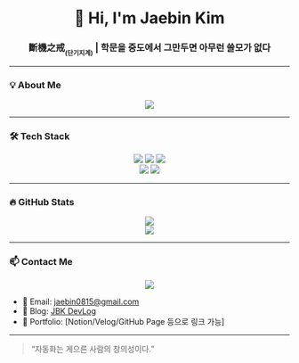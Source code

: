 <h1 align="center">👋 Hi, I'm Jaebin Kim</h1>
<h3 align="center">斷機之戒<sub><sub>(단기지계)</sub></sub> | 학문을 중도에서 그만두면 아무런 쓸모가 없다</h3>

---

### 💡 **About Me**

<p align="center">
  <a href="https://jaebinary.github.io/about"><img src="https://img.shields.io/badge/GitHubPages-222222?style=for-the-badge&logo=github&logoColor=white"/></a>
</p>

---

### 🛠 **Tech Stack**

<p align="center">
  <img src="https://img.shields.io/badge/Python-3776AB?style=for-the-badge&logo=python&logoColor=white"/>
  <img src="https://img.shields.io/badge/Selenium-43B02A?style=for-the-badge&logo=selenium&logoColor=white"/>
  <img src="https://img.shields.io/badge/OpenCV-5C3EE8?style=for-the-badge&logo=opencv&logoColor=white"/>
  <br>
  <img src="https://img.shields.io/badge/C-A8B9CC?style=for-the-badge&logo=c&logoColor=white"/>
  <img src="https://img.shields.io/badge/Arduino-00979D?style=for-the-badge&logo=arduino&logoColor=white"/>
</p>

<!-- https://simpleicons.org -->
<!-- https://img.shields.io/badge/[이름]-[배경색]?style=for-the-badge&logo=[슬러그]&logoColor=[글씨색] -->

---

### 🔥 **GitHub Stats**

<p align="center">
  <img src="https://github-readme-stats.vercel.app/api?username=JaeBinary-github-id&show_icons=true&theme=tokyonight"/>
  <br>
  <img src="https://github-readme-streak-stats.herokuapp.com?user=JaeBinary-github-id&theme=tokyonight"/>
</p>

---

### 📫 **Contact Me**

<p align="center">
  <a href="https://haileelog.github.io/"><img src="https://img.shields.io/badge/Gmail-#EA4335?style=for-the-badge&logo=gmail&logoColor=white"/></a>
</p>

- 📧 Email: jaebin0815@gmail.com
- 📝 Blog: [JBK DevLog](https://jbk-blog.com)
- 💼 Portfolio: [Notion/Velog/GitHub Page 등으로 링크 가능]

---

> “자동화는 게으른 사람의 창의성이다.”
